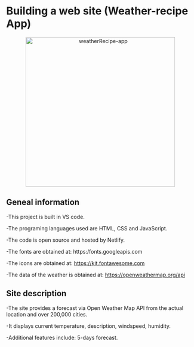 # Building a web site (Weather-recipe App)
        
<p align="center">
  <img src="https://s3.amazonaws.com/shecodesio-production/uploads/files/000/029/918/original/weather.png?1648048352"
        alt="weatherRecipe-app" alt="Edit Building Page (screenshot)" height="400"
</p>

## Geneal information

-This project is built in VS code.

-The programing languages used are HTML, CSS and JavaScript.

-The code is open source and hosted by Netlify.

-The fonts are obtained at: https:/fonts.googleapis.com

-The icons are obtained at: https://kit.fontawesome.com
        
-The data of the weather is obtained at: https://openweathermap.org/api


## Site description

-The site provides a forecast via Open Weather Map API from the actual location and over 200,000 cities. 
        
-It displays current temperature, description, windspeed, humidity.
        
-Additional features include: 5-days forecast.
        
